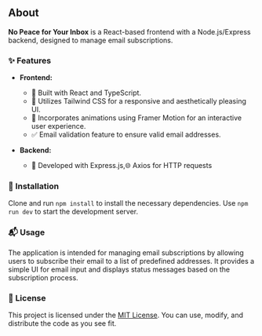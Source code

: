 ## About
**No Peace for Your Inbox** is a React-based frontend with a Node.js/Express backend, designed to manage email subscriptions.

### ✨ Features

- **Frontend:**
  - 🚀 Built with React and TypeScript.
  - 🎨 Utilizes Tailwind CSS for a responsive and aesthetically pleasing UI.
  - 🎥 Incorporates animations using Framer Motion for an interactive user experience.
  - ✅ Email validation feature to ensure valid email addresses.

- **Backend:**
  - 🔧 Developed with Express.js,🌐 Axios for HTTP requests 

### 🚀 Installation

Clone and run `npm install` to install the necessary dependencies. Use `npm run dev` to start the development server.

### 📬 Usage

The application is intended for managing email subscriptions by allowing users to subscribe their email to a list of predefined addresses. It provides a simple UI for email input and displays status messages based on the subscription process.

### 📝 License

This project is licensed under the [MIT License](https://en.wikipedia.org/wiki/MIT_License). You can use, modify, and distribute the code as you see fit.